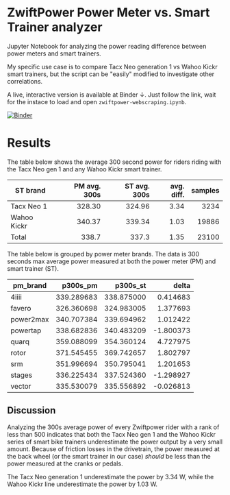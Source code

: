 # ZwiftPower Power Meter vs. Smart Trainer analyzer

Jupyter Notebook for analyzing the power reading difference between power meters and smart trainers. 

My specific use case is to compare Tacx Neo generation 1 vs Wahoo Kickr smart trainers, but the script can be "easily" modified to investigate other correlations.

A live, interactive version is available at Binder ↓. Just follow the link, wait for the instace to load and open `zwiftpower-webscraping.ipynb`.  

[![Binder](https://mybinder.org/badge_logo.svg)](https://mybinder.org/v2/gh/stalegjelsten/zwiftpower-power-data-analyzer/main)


# Results

The table below shows the average 300 second power for riders riding with the Tacx Neo gen 1 and any Wahoo Kickr smart trainer.

|  ST brand   | PM avg. 300s | ST avg. 300s | avg. diff. | samples |
|-------------|-------------:|-------------:|-----------:|--------:|
| Tacx Neo 1  |       328.30 |       324.96 |       3.34 |    3234 |
| Wahoo Kickr |       340.37 |       339.34 |       1.03 |   19886 |
| Total       |        338.7 |        337.3 |       1.35 |   23100 |

The table below is grouped by power meter brands. The data is 300 seconds max average power measured at both the power meter (PM) and smart trainer (ST). 

|  pm_brand  |  p300s_pm  |  p300s_st  |   delta   |
|------------|-----------:|-----------:|----------:|
|  4iiii     | 339.289683 | 338.875000 |  0.414683 |
|  favero    | 326.360698 | 324.983005 |  1.377693 |
|  power2max | 340.707384 | 339.694962 |  1.012422 |
|  powertap  | 338.682836 | 340.483209 | -1.800373 |
|  quarq     | 359.088099 | 354.360124 |  4.727975 |
|  rotor     | 371.545455 | 369.742657 |  1.802797 |
|  srm       | 351.996694 | 350.795041 |  1.201653 |
|  stages    | 336.225434 | 337.524360 | -1.298927 |
|  vector    | 335.530079 | 335.556892 | -0.026813 |


## Discussion

Analyzing the 300s average power of every Zwiftpower rider with a rank of less than 500 indicates that both the Tacx Neo gen 1 and the Wahoo Kickr series of smart bike trainers underestimate the power output by a very small amount. Because of friction losses in the drivetrain, the power measured at the back wheel (or the smart trainer in our case) *should* be less than the power measured at the cranks or pedals. 

The Tacx Neo generation 1 underestimate the power by 3.34 W, while the Wahoo Kickr line underestimate the power by 1.03 W.

